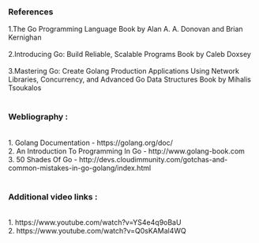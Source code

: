 ### <b>References</b>
<p style="font-size:100%; margin-top:2%">
                        1.The Go Programming Language Book by Alan A. A. Donovan and Brian Kernighan
                        <br><br>
                        2.Introducing Go: Build Reliable, Scalable Programs Book by Caleb Doxsey
                        <br><br>
                        3.Mastering Go: Create Golang Production Applications Using Network Libraries, Concurrency, and Advanced Go Data Structures Book by Mihalis Tsoukalos
                        <br><br>
                        <h3><b>Webliography :</b></h3>
                        <br>
                        1. Golang Documentation - https://golang.org/doc/
                        <br>
                        2. An Introduction To Programming In Go - http://www.golang-book.com
                        <br>
                        3. 50 Shades Of Go - http://devs.cloudimmunity.com/gotchas-and-common-mistakes-in-go-golang/index.html
                        <br><br>
                        <h3><b>Additional video links :</b></h3>
                        <br>
                        1. https://www.youtube.com/watch?v=YS4e4q9oBaU
                        <br>
                        2. https://www.youtube.com/watch?v=Q0sKAMal4WQ
                    </p>
